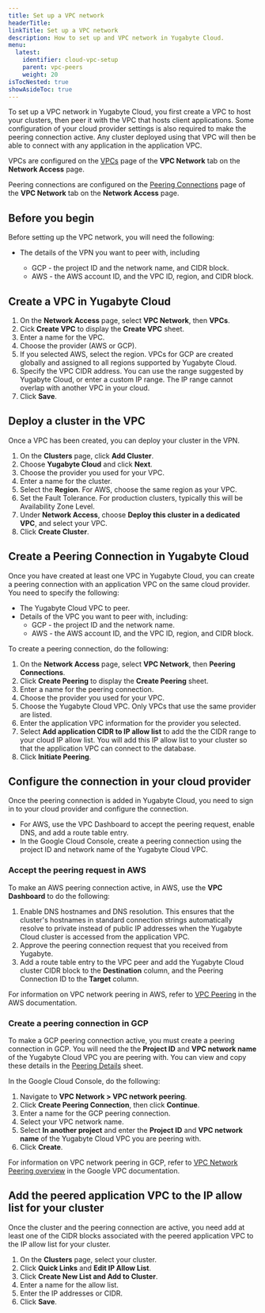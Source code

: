 ```yaml
---
title: Set up a VPC network
headerTitle: 
linkTitle: Set up a VPC network
description: How to set up and VPC network in Yugabyte Cloud.
menu:
  latest:
    identifier: cloud-vpc-setup
    parent: vpc-peers
    weight: 20
isTocNested: true
showAsideToc: true
---
```


To set up a VPC network in Yugabyte Cloud, you first create a VPC to host your clusters, then peer it with the VPC that hosts client applications. Some configuration of your cloud provider settings is also required to make the peering connection active. Any cluster deployed using that VPC will then be able to connect with any application in the application VPC.

VPCs are configured on the [VPCs](../cloud-add-vpc/) page of the **VPC Network** tab on the **Network Access** page.

Peering connections are configured on the [Peering Connections](../cloud-add-peering) page of the **VPC Network** tab on the **Network Access** page.

## Before you begin

Before setting up the VPC network, you will need the following:

- The details of the VPN you want to peer with, including

  - GCP - the project ID and the network name, and CIDR block.
  - AWS - the AWS account ID, and the VPC ID, region, and CIDR block.

## Create a VPC in Yugabyte Cloud

1. On the **Network Access** page, select **VPC Network**, then **VPCs**.
1. Cick **Create VPC** to display the **Create VPC** sheet.
1. Enter a name for the VPC.
1. Choose the provider (AWS or GCP).
1. If you selected AWS, select the region. VPCs for GCP are created globally and assigned to all regions supported by Yugabyte Cloud.
1. Specify the VPC CIDR address. You can use the range suggested by Yugabyte Cloud, or enter a custom IP range. The IP range cannot overlap with another VPC in your cloud.
1. Click **Save**.

## Deploy a cluster in the VPC

Once a VPC has been created, you can deploy your cluster in the VPN.

1. On the **Clusters** page, click **Add Cluster**.
1. Choose **Yugabyte Cloud** and click **Next**.
1. Choose the provider you used for your VPC.
1. Enter a name for the cluster.
1. Select the **Region**. For AWS, choose the same region as your VPC.
1. Set the Fault Tolerance. For production clusters, typically this will be Availability Zone Level.
1. Under **Network Access**, choose **Deploy this cluster in a dedicated VPC**, and select your VPC.
1. Click **Create Cluster**.

## Create a Peering Connection in Yugabyte Cloud

Once you have created at least one VPC in Yugabyte Cloud, you can create a peering connection with an application VPC on the same cloud provider. You need to specify the following:

- The Yugabyte Cloud VPC to peer.
- Details of the VPC you want to peer with, including:
  - GCP - the project ID and the network name.
  - AWS - the AWS account ID, and the VPC ID, region, and CIDR block.

To create a peering connection, do the following:

1. On the **Network Access** page, select **VPC Network**, then **Peering Connections**.
1. Click **Create Peering** to display the **Create Peering** sheet.
1. Enter a name for the peering connection.
1. Choose the provider you used for your VPC.
1. Choose the Yugabyte Cloud VPC. Only VPCs that use the same provider are listed.
1. Enter the application VPC information for the provider you selected.
1. Select **Add application CIDR to IP allow list** to add the the CIDR range to your cloud IP allow list. You will add this IP allow list to your cluster so that the application VPC can connect to the database.
1. Click **Initiate Peering**.

## Configure the connection in your cloud provider

Once the peering connection is added in Yugabyte Cloud, you need to sign in to your cloud provider and configure the connection.

- For AWS, use the VPC Dashboard to accept the peering request, enable DNS, and add a route table entry.
- In the Google Cloud Console, create a peering connection using the project ID and network name of the Yugabyte Cloud VPC. 

### Accept the peering request in AWS

To make an AWS peering connection active, in AWS, use the **VPC Dashboard** to do the following:

1. Enable DNS hostnames and DNS resolution. This ensures that the cluster's hostnames in standard connection strings automatically resolve to private instead of public IP addresses when the Yugabyte Cloud cluster is accessed from the application VPC.
1. Approve the peering connection request that you received from Yugabyte.
1. Add a route table entry to the VPC peer and add the Yugabyte Cloud cluster CIDR block to the **Destination** column, and the Peering Connection ID to the **Target** column.

For information on VPC network peering in AWS, refer to [VPC Peering](https://docs.aws.amazon.com/vpc/latest/userguide/vpc-peering.html.) in the AWS documentation.

### Create a peering connection in GCP

To make a GCP peering connection active, you must create a peering connection in GCP. You will need the the **Project ID** and **VPC network name** of the Yugabyte Cloud VPC you are peering with. You can view and copy these details in the [Peering Details](#view-peering-connection-details) sheet.

In the Google Cloud Console, do the following:

1. Navigate to **VPC Network > VPC network peering**.
1. Click **Create Peering Connection**, then click **Continue**.
1. Enter a name for the GCP peering connection.
1. Select your VPC network name.
1. Select **In another project** and enter the **Project ID** and **VPC network name** of the Yugabyte Cloud VPC you are peering with.
1. Click **Create**.

For information on VPC network peering in GCP, refer to [VPC Network Peering overview](https://cloud.google.com/vpc/docs/vpc-peering.) in the Google VPC documentation.

## Add the peered application VPC to the IP allow list for your cluster

Once the cluster and the peering connection are active, you need add at least one of the CIDR blocks associated with the peered application VPC to the IP allow list for your cluster.

1. On the **Clusters** page, select your cluster.
1. Click **Quick Links** and **Edit IP Allow List**.
1. Click **Create New List and Add to Cluster**.
1. Enter a name for the allow list.
1. Enter the IP addresses or CIDR.
1. Click **Save**.
